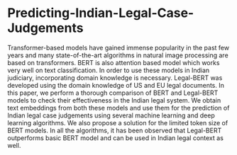# Predicting-Indian-Legal-Case-Judgements

Transformer-based models have gained immense popularity in the past few years and many state-of-the-art algorithms in natural image processing are based on transformers. BERT is also attention based
model which works very well on text classification. In order to use these models in Indian judiciary, incorporating domain knowledge is necessary. Legal-BERT was developed using the domain knowledge of US and EU
legal documents. In this paper, we perform a thorough comparison of BERT and Legal-BERT models to check their effectiveness in the Indian legal system. We obtain text embeddings from both these models
and use them for the prediction of Indian legal case judgements using several machine learning and deep learning algorithms. We also propose a solution for the limited token size of BERT models. In all the algorithms, it has been observed that Legal-BERT outperforms basic BERT
model and can be used in Indian legal context as well.
